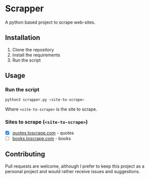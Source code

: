 # Scrapper
A python based project to scrape web-sites.

## Installation
1. Clone the repository
2. Install the requirements
3. Run the script

## Usage

### Run the script
```bash
python3 scrapper.py <site-to-scrape>
```

Where `<site-to-scrape>` is the site to scrape.

### Sites to scrape (`<site-to-scrape>`)
- [x] [quotes.toscrape.com](http://quotes.toscrape.com/) - quotes
- [ ] [books.toscrape.com](http://books.toscrape.com/) - books

## Contributing
Pull requests are welcome, 
although I prefer to keep this project as a personal project and would rather receive issues and suggestions.